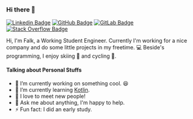 ### Hi there 👋

[![Linkedin Badge](https://img.shields.io/badge/-Falk%20Puschner-blue?style=social&logo=Linkedin&logoColor=blue)][linkedin]
[![GitHub Badge](https://img.shields.io/badge/-flaxel-black?style=social&logo=GitHub&logoColor=black)][github]
[![GitLab Badge](https://img.shields.io/badge/-flaxel-orange?style=social&logo=GitLab&logoColor=orange)][gitlab]
[![Stack Overflow Badge](https://img.shields.io/badge/-flaxel-orange?style=social&logo=Stack%20Overflow&logoColor=orange)][stackoverflow]

Hi, I'm Falk, a Working Student Engineer. Currently I'm working for a nice company and do some little projects in my freetime. :computer: Beside's programming, I enjoy skiing :ski: and cycling :bicyclist:.

#### Talking about Personal Stuffs

- 🔭 I’m currently working on something cool. :laughing:
- 🌱 I’m currently learning [Kotlin][kotlin].
- 👯 I love to meet new people!
- 💬 Ask me about anything, I'm happy to help.
- ⚡ Fun fact: I did an early study.

[stackoverflow]: https://stackoverflow.com/users/10951752/flaxel
[gitlab]: https://gitlab.com/flaxel
[github]: https://github.com/flaxel
[linkedin]: https://www.linkedin.com/in/falk-p-b457211a0/
[kotlin]: https://kotlinlang.org/
